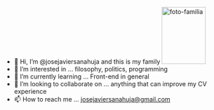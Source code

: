 - 👋 Hi, I’m @josejaviersanahuja and this is my family <img src="https://firebasestorage.googleapis.com/v0/b/twitter-clone-d82aa.appspot.com/o/images%2FIMG_20200619_213014.jpg?alt=media&token=c3bbb05a-f5c5-4b50-bdc2-cf7aa3580c50" alt="foto-familia" height=130 width=100/>
- 👀 I’m interested in ... filosophy, politics, programming
- 🌱 I’m currently learning ... Front-end in general
- 💞️ I’m looking to collaborate on ... anything that can improve my CV experience
- 📫 How to reach me ... josejaviersanahuja@gmail.com

<!---
josejaviersanahuja/josejaviersanahuja is a ✨ special ✨ repository because its `README.md` (this file) appears on your GitHub profile.
You can click the Preview link to take a look at your changes.
--->

